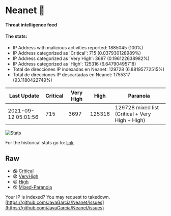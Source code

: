 # Neanet :hocho:
#### Threat intelligence feed
#### The stats:

- IP Address with malicious activities reported: 1885045 (100%)
- IP Address categorized as 'Critical':  715 (0.037930128989%)
- IP Address categorized as 'Very High':  3697 (0.196122638982%)
- IP Address categorized as 'High':  125316 (6.64790495718)
- Total de direcciones IP indexadas en Neanet:  129728 (6.88195772515%)
- Total de direcciones IP descartadas en Neanet:  1755317 (93.1180422749%)

| Last Update | Critical | Very High | High | Paranoia |
| --- | --- | --- | --- | --- |
| 2021-09-12 05:01:56 | 715 | 3697 | 125316 | 129728 mixed list (Critical + Very High + High)|

![Stats](https://docs.google.com/spreadsheets/d/e/2PACX-1vSnaNMIXVabIpDJjufMlzH7poXnshF3mgd8Is1g9ytUEzVsP5my4Trn8f-xkoLLQ38xpL3HtmUexLo6/pubchart?oid=501124687&format=image)

For the historical stats go to: [link](/stats.csv)
## Raw
- :scream: [Critical](https://raw.githubusercontent.com/JavaGarcia/Neanet/master/blacklists/neanet_critical.txt)
- :fearful: [VeryHigh](https://raw.githubusercontent.com/JavaGarcia/Neanet/master/blacklists/neanet_veryHigh.txtt)
- :frowning: [High](https://raw.githubusercontent.com/JavaGarcia/Neanet/master/blacklists/neanet_high.txt)
- :dizzy_face: [Mixed-Paranoia](https://raw.githubusercontent.com/JavaGarcia/Neanet/master/blacklists/neanet_all.txt)


Your IP is indexed? You may request to takedown. [https://github.com/JavaGarcia/Neanet/issues](https://github.com/JavaGarcia/Neanet/issues)




































































































































































































































































































































































































































































































































































































































































































































































































































































































































































































































































































































































































































































































































































































































































































































































































































































































































































































































































































































































































































































































































































































































































































































































































































































































































































































































































































































































































































































































































































































































































































































































































































































































































































































































































































































































































































































































































































































































































































































































































































































































































































































































































































































































































































































































































































































































































































































































































































































































































































































































































































































































































































































































































































































































































































































































































































































































































































































































































































































































































































































































































































































































































































































































































































































































































































































































































































































































































































































































































































































































































































































































































































































































































































































































































































































































































































































































































































































































































































































































































































































































































































































































































































































































































































































































































































































































































































































































































































































































